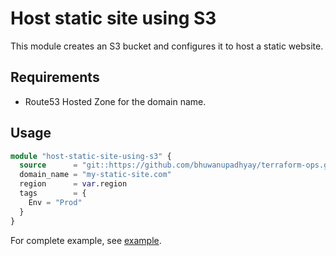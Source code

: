 # Host static site using S3

This module creates an S3 bucket and configures it to host a static website.

## Requirements

* Route53 Hosted Zone for the domain name.

## Usage

```terraform
module "host-static-site-using-s3" {
  source      = "git::https://github.com/bhuwanupadhyay/terraform-ops.git//aws/host-static-site-using-s3"
  domain_name = "my-static-site.com"
  region      = var.region
  tags        = {
    Env = "Prod"
  }
}
```

For complete example, see [example](example).
